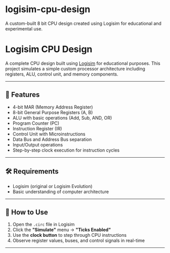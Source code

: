 # logisim-cpu-design
A custom-built 8 bit CPU design created using Logisim for educational and experimental use.
# Logisim CPU Design

A complete CPU design built using [Logisim](http://www.cburch.com/logisim/) for educational purposes. This project simulates a simple custom processor architecture including registers, ALU, control unit, and memory components.

---

## 🧠 Features

- 4-bit MAR (Memory Address Register)
- 8-bit General Purpose Registers (A, B)
- ALU with basic operations (Add, Sub, AND, OR)
- Program Counter (PC)
- Instruction Register (IR)
- Control Unit with Microinstructions
- Data Bus and Address Bus separation
- Input/Output operations
- Step-by-step clock execution for instruction cycles

---


## 🛠 Requirements

- Logisim (original or Logisim Evolution)
- Basic understanding of computer architecture

---

## 🚀 How to Use

1. Open the `.circ` file in Logisim
2. Click the **"Simulate"** menu → **"Ticks Enabled"**
3. Use the **clock button** to step through CPU instructions
4. Observe register values, buses, and control signals in real-time

---



